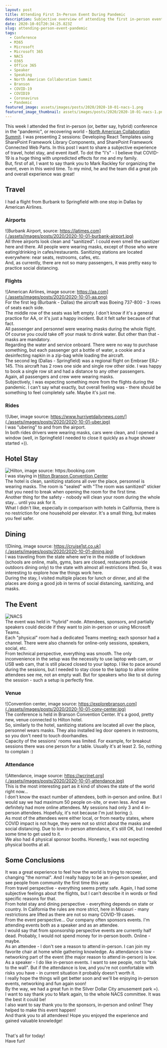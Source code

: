 ```yaml
---
layout: post
title: Attending First In-Person Event During Pandemic
description: Subjective overview of attending the first in-person event during COVID19 pandemic
date: 2020-10-01T20:34:25.823Z
slug: attending-person-event-pandemic
tags:
  - Conference
  - M365
  - Microsoft
  - Microsoft 365
  - NACS
  - O365
  - Office 365
  - Speaker
  - Speaking
  - North American Collaboration Summit
  - Branson
  - COVID-19
  - COVID19
  - Coronavirus
  - Pandemic
featured_image: assets/images/posts/2020/2020-10-01-nacs-1.png
featured_image_thumbnail: assets/images/posts/2020/2020-10-01-nacs-1.png
---
```

This week I attended the first in-person (or, better say, hybrid) conference in the "pandemic", or recovering world - [North American Collaboration Summit](https://www.collabsummit.org/). I was presenting 2 sessions: Developing React Templates using SharePoint Framework Library Components, and SharePoint Framework Connected Web Parts. In this post I want to share a subjective experience of travel, hotel stay, and event itself. To dot the "I's" - I believe that COVID-19 is a huge thing with unpredicted effects for me and my family.
<br />
But, first of all, I want to say thank you to Mark Rackley for organizing the event, even in this weird time. To my mind, he and the team did a great job and overall experience was great!
<br />
## Travel
I had a flight from Burbank to Springfield with one stop in Dallas by American Airlines.<br />
### Airports
![Burbank Airport, source: https://latimes.com](./assets/images/posts/2020/2020-10-01-burbank-airport.jpg)<br />
All three airports look clean and "sanitized". I could even smell the sanitizer here and there. All people were wearing masks, except of those who were eating/drinking in cafes/restaurants. Sanitizing stations are located everywhere: near seats, restrooms, cafes, etc.<br />
And, as currently, there are not so many passengers, it was pretty easy to practice social distancing.
### Flights
![American Airlines, image source: https://aa.com](./assets/images/posts/2020/2020-10-01-aa.png)<br />
For the first leg (Burbank - Dallas) the aircraft was Boeing 737-800 - 3 rows of seats each side.<br />
The middle row of the seats was left empty. I don't know if it's a general practice for AA, or it's just a happy incident. But it felt safer because of that fact.<br />
All passenger and personnel were wearing masks during the whole flight. Of course you could take off your mask to drink water. But other than that - masks are mandatory.<br />
Regarding the water and service onboard. There were no way to purchase something, but each passenger got a bottle of water, a cookie and a desinfecting napkin in a zip-bag while loading the aircraft.<br />
The second leg (Dallas - Springfield) was a regional flight on Embraer ERJ-145. This aircraft has 2 rows one side and single row other side. I was happy to book a single row sit and had a distance to any other passengers.<br />
Again, all passengers and crew were wearing masks.<br >
Subjectively, I was expecting something more from the flights during the pandemic. I can't say what exactly, but overall feeling was - there should be something to feel completely safe. Maybe it's just me.
### Rides
![Uber, image source: https://www.hurriyetdailynews.com/](./assets/images/posts/2020/2020-10-01-uber.jpg)<br />
I was "ubering" to and from the airport.<br />
In both rides drivers were wearing masks, cars were clean, and I opened a window (well, in Springfield I needed to close it quickly as a huge shower started =)).
## Hotel Stay
![Hilton, image source: https:/booking.com](./assets/images/posts/2020/2020-10-01-hilton.jpg)<br />
I was staying in [Hilton Branson Convention Center](https://www3.hilton.com/en/hotels/missouri/hilton-branson-convention-center-HROBCHH/index.html)<br />
The hotel is clean, sanitizing stations all over the place, personnel is wearing masks. The room is "sealed" with "The room was sanitized" sticker that you need to break when opening the room for the first time.<br />
Another thing for the safety - nobody will clean your room during the whole stay... until you ask for it.<br />
What I didn't like, especially in comparison with hotels in California, there is no restriction for one household per elevator. It's a small thing, but makes you feel safer.
## Dining
![Dining, image source: https://cruise1st.co.uk](./assets/images/posts/2020/2020-10-01-dining.jpg)<br />
I was traveling from the state where we're in the middle of lockdown (schools are online, malls, gyms, bars are closed, restaurants provide outdoors dining only) to the state with almost all restrictions lifted. So, it was interesting to explore how the things work here.<br />
During the stay, I visited multiple places for lunch or dinner, and all the places are doing a good job in terms of social distancing, sanitizing, and masks.
## The Event
![NACS](./assets/images/posts/2020/2020-10-01-nacs-1.png)<br />
The event was held in "hybrid" mode. Attendees, sponsors, and partially speakers could decide if they want to join in-person or using Microsoft Teams.<br />
Each "physical" room had a dedicated Teams meeting; each sponsor had a channel. There were also channels for online-only sessions, speakers, social, etc.<br />
From technical perspective, everything was smooth. The only inconvenience in the setup was the necessity to use laptop web cam, or USB web cam, that is still placed closed to your laptop. I like to pace around during the sessions, but I needed to stay close to the laptop to allow online attendees see me, not an empty wall. But for speakers who like to sit during the session - such a setup is perfectly fine.
### Venue
![Convention center, image source: https://explorebranson.com](./assets/images/posts/2020/2020-10-01-conv-center.jpg)<br />
The conference is held in Branson Convention Center. It's a good, pretty new, venue connected to Hilton hotel.<br />
So, similarly to the hotel, sanitizing stations are located all over the place, personnel wears masks. They also installed leg door openers in restrooms, so you don't need to touch doorhandles.<br />
Capacity of the sessions' rooms was limited. For example, for breakout sessions there was one person for a table. Usually it's at least 2. So, nothing to complain :)
### Attendance
![Attendance, image source: https://wcrinet.org](./assets/images/posts/2020/2020-10-01-attendance.jpg)<br />
This is the most interesting part as it kind of shows the state of the world right now...<br />
I don't know the exact number of attendees, both in-person and online. But I would say we had maximum 50 people on-site, or even less. And we definitely had more online attendees. My sessions had only 3 and 4 in-person attendees. Hopefuly, it's not because I'm just boring :).<br />
As most of the attendees were either local, or from nearby states, where COVID impact is not huge, they were not so strict about the masks and social distancing. Due to low in-person attendance, it's still OK, but I needed some time to get used to it.<br />
We also had 4 physical sponsor booths. Honestly, I was not expecting physical booths at all.
## Some Conclusions
It was a great experience to feel how the world is trying to recover, changing "the normal". And I really happy to be an in-person speaker, and see people from community the first time this year.<br />
From travel perspective - everything seems pretty safe. Again, I had some subjective feelings about the flights, but I can't describe it in words or find specific reasons for that.<br />
From hotel stay and dining perspective - everything depends on state or country. In California the rules are more strict, here in Missouri - many restrictions are lifted as there are not so many COVID-19 cases.<br />
From the event perspective... Our company often sponsors events. I'm attending events both as a speaker and as an attendee.<br />
I would say that from sponsorship perspective events are currently half dead. Probably, I would not spend money for in-person booth. Online - maybe.<br />
As an attendee - I don't see a reason to attend in-person. I can join my favorite chair at home while gathering knowledge. As attendance is low - networking part of the event (the major reason to attend in-person) is low.<br />
As a speaker - I do like in-person events. I want to see people, not to "talk to the wall". But if the attendance is low, and you're not comfortable with risks you have - in current situation it probably doesn't worth it.<br />
I really hope the things will get better soon and we'll be enjoying in-person events, networking and fun again soon!<br />
By the way, we had a great fun in the Silver Dollar City amusement park =).
<br />
I want to say thank you to Mark again, to the whole NACS committee. It was the best it could be!<br />
I also want to say thank you to the sponsors, in-person and online! They helped to make this event happen!<br />
And thank you to all attendees! Hope you enjoyed the experience and gained valuable knowledge!

<br />
That's all for today!<br />
Have fun!
